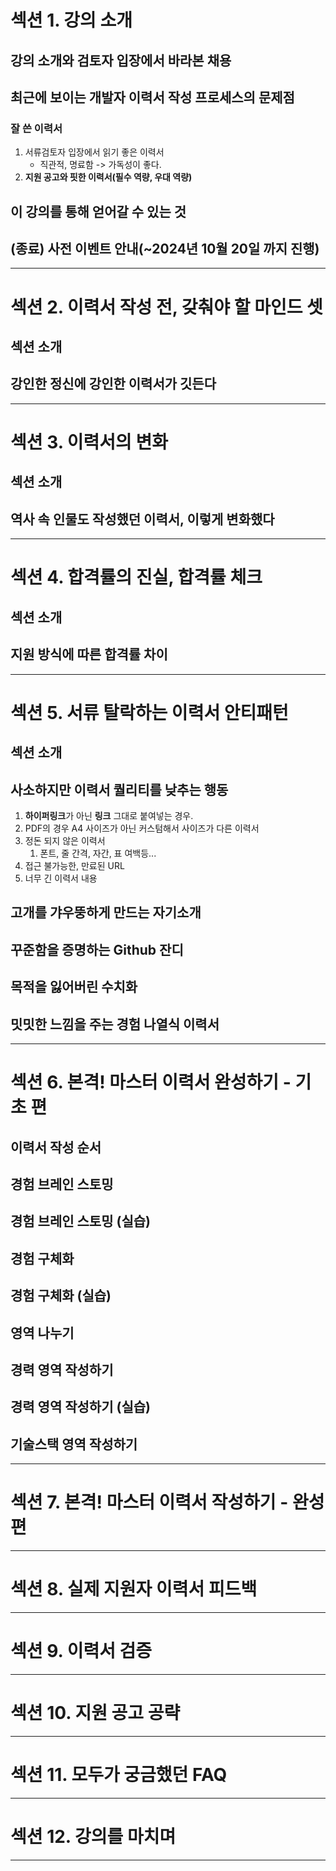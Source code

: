 # 섹션 1. 강의 소개
## 강의 소개와 검토자 입장에서 바라본 채용
## 최근에 보이는 개발자 이력서 작성 프로세스의 문제점
### 잘 쓴 이력서
1. 서류검토자 입장에서 읽기 좋은 이력서
	- 직관적, 명료함 -> 가독성이 좋다.
2. **지원 공고와 핏한 이력서(필수 역량, 우대 역량)**
## 이 강의를 통해 얻어갈 수 있는 것
## (종료) 사전 이벤트 안내(~2024년 10월 20일 까지 진행)
****
# 섹션 2. 이력서 작성 전, 갖춰야 할 마인드 셋
## 섹션 소개
## 강인한 정신에 강인한 이력서가 깃든다

****
# 섹션 3. 이력서의 변화
## 섹션 소개
## 역사 속 인물도 작성했던 이력서, 이렇게 변화했다


****
# 섹션 4. 합격률의 진실, 합격률 체크
## 섹션 소개
## 지원 방식에 따른 합격률 차이

****
# 섹션 5. 서류 탈락하는 이력서 안티패턴
## 섹션 소개
## 사소하지만 이력서 퀄리티를 낮추는 행동
1. **하이퍼링크**가 아닌 **링크** 그대로 붙여넣는 경우.
2. PDF의 경우 A4 사이즈가 아닌 커스텀해서 사이즈가 다른 이력서
3. 정돈 되지 않은 이력서
	1. 폰트, 줄 간격, 자간, 표 여백등...
4. 접근 불가능한, 만료된 URL
5. 너무 긴 이력서 내용
## 고개를 갸우뚱하게 만드는 자기소개
## 꾸준함을 증명하는 Github 잔디
## 목적을 잃어버린 수치화
## 밋밋한 느낌을 주는 경험 나열식 이력서


****
# 섹션 6. 본격! 마스터 이력서 완성하기 - 기초 편
## 이력서 작성 순서
## 경험 브레인 스토밍
## 경험 브레인 스토밍 (실습)
## 경험 구체화
## 경험 구체화 (실습)
## 영역 나누기
## 경력 영역 작성하기
## 경력 영역 작성하기 (실습)
## 기술스택 영역 작성하기

****
# 섹션 7. 본격! 마스터 이력서 작성하기 - 완성 편

****
# 섹션 8. 실제 지원자 이력서 피드백

****
# 섹션 9. 이력서 검증

****
# 섹션 10. 지원 공고 공략

****
# 섹션 11. 모두가 궁금했던 FAQ

****
# 섹션 12. 강의를 마치며

****